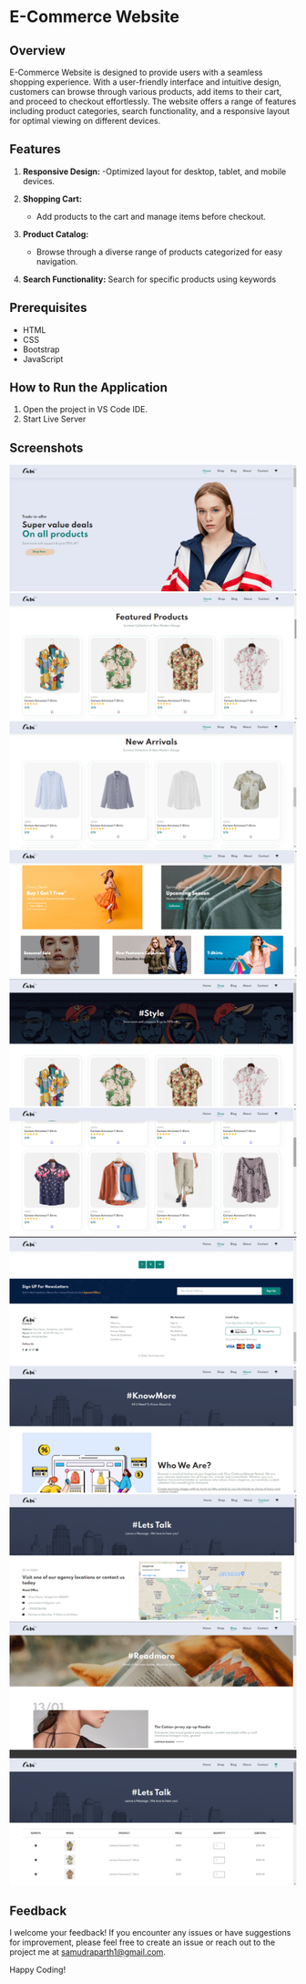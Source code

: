 # E-Commerce Website

## Overview

E-Commerce Website is designed to provide users with a seamless shopping experience. With a user-friendly interface and intuitive design, customers can browse through various products, add items to their cart, and proceed to checkout effortlessly. The website offers a range of features including product categories, search functionality, and a responsive layout for optimal viewing on different devices.

## Features

1. **Responsive Design:**
   -Optimized layout for desktop, tablet, and mobile devices.

2. **Shopping Cart:**
   - Add products to the cart and manage items before checkout.

3. **Product Catalog:**
   - Browse through a diverse range of products categorized for easy navigation.

4. **Search Functionality:**
   Search for specific products using keywords


## Prerequisites

- HTML
- CSS
- Bootstrap
- JavaScript


## How to Run the Application

1. Open the project in VS Code IDE.
2. Start Live Server


## Screenshots

![Home Page](img/outputs/home1.png)
![Home Page](img/outputs/home2.png)
![Home Page](img/outputs/home3.png)
![Home Page](img/outputs/home4.png)
![Shop Page](img/outputs/shop1.png)
![Shop Page](img/outputs/shop2.png)
![Shop Page](img/outputs/shop3.png)
![About Page](img/outputs/about1.png)
![About Page](img/outputs/about11.png)
![Blog Page](img/outputs/blog1.png)
![Cart Page](img/outputs/cart1.png)

## Feedback

I welcome your feedback! If you encounter any issues or have suggestions for improvement, please feel free to create an issue or reach out to the project me at samudraparth1@gmail.com.

Happy Coding!
